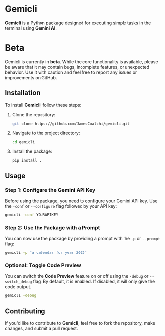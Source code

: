 # Gemicli

**Gemicli** is a Python package designed for executing simple tasks in the terminal using **Gemini AI**.

# Beta

Gemicli is currently in **beta**. While the core functionality is available, please be aware that it may contain bugs, incomplete features, or unexpected behavior. Use it with caution and feel free to report any issues or improvements on GitHub.

## Installation

To install **Gemicli**, follow these steps:

1. Clone the repository:
   ```bash
   git clone https://github.com/JamesCoalchi/gemicli.git
   ```

2. Navigate to the project directory:
   ```bash
   cd gemicli
   ```

3. Install the package:
   ```bash
   pip install .
   ```

## Usage

### Step 1: Configure the Gemini API Key

Before using the package, you need to configure your Gemini API key. Use the `-conf` or `--configure` flag followed by your API key:

```bash
gemicli -conf YOURAPIKEY
```

### Step 2: Use the Package with a Prompt

You can now use the package by providing a prompt with the `-p` or `--prompt` flag:

```bash
gemicli -p "a calendar for year 2025"
```

### Optional: Toggle Code Preview

You can switch the **Code Preview** feature on or off using the `-debug` or `--switch_debug` flag. By default, it is enabled. If disabled, it will only give the code output.

```bash
gemicli -debug
```

## Contributing

If you'd like to contribute to **Gemicli**, feel free to fork the repository, make changes, and submit a pull request.
